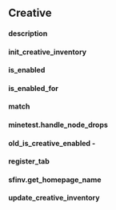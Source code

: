 Creative 
------
#### description
#### init_creative_inventory
#### is_enabled
#### is_enabled_for
#### match
#### minetest.handle_node_drops
#### old_is_creative_enabled		-
#### register_tab
#### sfinv.get_homepage_name
#### update_creative_inventory
